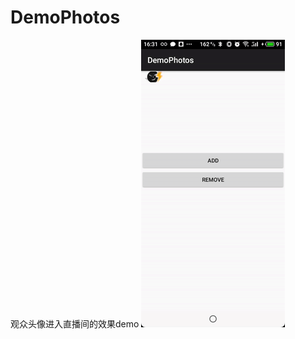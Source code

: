 # DemoPhotos
观众头像进入直播间的效果demo
![image](https://github.com/llanglese/DemoPhotos/blob/master/0a301c36733d4432df1f45517bc40625%5B00-00-05--00-00-09%5D.gif)   
